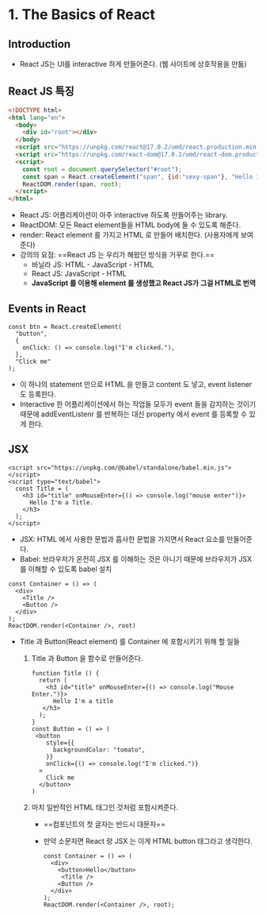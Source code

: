 # 1. The Basics of React

## Introduction

- React JS는 UI를 interactive 하게 만들어준다. (웹 사이트에 상호작용을 만듦)





## React JS 특징

```html
<!DOCTYPE html>
<html lang="en">
  <body>
    <div id="root"></div>
  </body>
  <script src="https://unpkg.com/react@17.0.2/umd/react.production.min.js"></script>
  <script src="https://unpkg.com/react-dom@17.0.2/umd/react-dom.production.min.js"></script>
  <script>
    const root = document.querySelector("#root");
    const span = React.createElement("span", {id:"sexy-span"}, "Hello I'm a span.");
    ReactDOM.render(span, root);
  </script>
</html>
```

- React JS: 어플리케이션이 아주 interactive 하도록 만들어주는 library.
- ReactDOM: 모든 React element들을 HTML body에 둘 수 있도록 해준다.
- render: React element 를 가지고 HTML 로 만들어 배치한다. (사용자에게 보여준다)
- 강의의 요점: ==React JS 는 우리가 해왔던 방식을 거꾸로 한다.==
  - 바닐라 JS: HTML - JavaScript - HTML
  - React JS: JavaScript - HTML
  - __JavaScript 를 이용해 element 를 생성했고 React JS가 그걸 HTML로 번역__





## Events in React

```react
const btn = React.createElement(
  "button", 
  {
    onClick: () => console.log("I'm clicked."),
  }, 
  "Click me"
);
```

- 이 하나의 statement 만으로 HTML 을 만들고 content 도 넣고, event listener 도 등록한다.
- Interactive 한 어플리케이션에서 하는 작업들 모두가 event 들을 감지하는 것이기 때문에 addEventListenr 를 반복하는 대신 property 에서 event 를 등록할 수 있게 한다.





## JSX

```react
<script src="https://unpkg.com/@babel/standalone/babel.min.js"></script>
<script type="text/babel">
  const Title = (
    <h3 id="title" onMouseEnter={() => console.log("mouse enter")}>
      Hello I'm a Title.
    </h3>
  );
</script>
```

- JSX: HTML 에서 사용한 문법과 흡사한 문법을 가지면서 React 요소를 만들어준다.
- Babel: 브라우저가 온전히 JSX 를 이해하는 것은 아니기 때문에 브라우저가 JSX 를 이해할 수 있도록 babel 설치



```react
const Container = () => (
  <div>
    <Title />
    <Button />
  </div>
);
ReactDOM.render(<Container />, root)
```

- Title 과 Button(React element) 를 Container 에 포함시키기 위해 할 일들

  1. Title 과 Button 을 함수로 만들어준다.

     ```react
     function Title () {
       return (
         <h3 id="title" onMouseEnter={() => console.log("Mouse Enter.")}>
           Hello I'm a title
     	</h3>
       );
     }
     const Button = () => (
      <button 
         style={{
           backgroundColor: "tomato",
         }} 
         onClick={() => console.log("I'm clicked.")}
       >
         Click me
       </button>
     )
     ```

     

  2. 마치 일반적인 HTML 태그인 것처럼 포함시켜준다.

     - ==컴포넌트의 첫 글자는 반드시 대문자==

     - 만약 소문자면 React 랑 JSX 는 이게 HTML button 태그라고 생각한다.

       ```react
       const Container = () => (
         <div>
           <button>Hello</button>
         	<Title />
           <Button />
         </div>
       );
       ReactDOM.render(<Container />, root);
       ```

       


